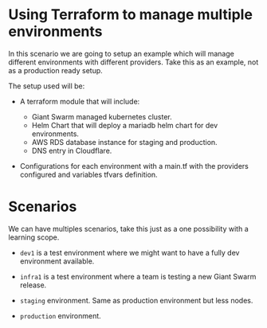 # Using Terraform to manage multiple environments
In this scenario we are going to setup an example which will manage different environments with different providers.
Take this as an example, not as a production ready setup.

The setup used will be:

- A terraform module that will include:
    - Giant Swarm managed kubernetes cluster.
    - Helm Chart that will deploy a mariadb helm chart for dev environments.
    - AWS RDS database instance for staging and production.
    - DNS entry in Cloudflare.

- Configurations for each environment with a main.tf with the providers configured and variables tfvars definition.


# Scenarios
We can have multiples scenarios, take this just as a one possibility with a learning scope.

- `dev1` is a test environment where we might want to have a fully dev environment available.

- `infra1` is a test environment where a team is testing a new Giant Swarm release.

- `staging` environment. Same as production environment but less nodes.

- `production` environment. 